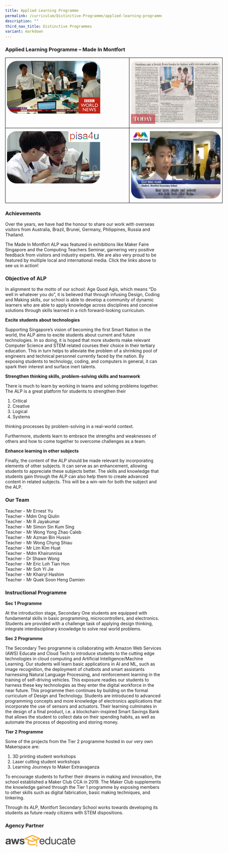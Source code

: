 ```yaml
---
title: Applied Learning Programme
permalink: /curriculum/Distinctive-Programme/applied-learning-programme/
description: ""
third_nav_title: Distinctive Programmes
variant: markdown
---
```

### **Applied Learning Programme – Made In Montfort**

<style type="text/css">
.tg  {border-collapse:collapse;border-spacing:0;margin:0px auto;}
.tg td{border-color:black;border-style:solid;border-width:1px;font-family:Arial, sans-serif;font-size:14px;
  overflow:hidden;padding:10px 5px;word-break:normal;}
.tg th{border-color:black;border-style:solid;border-width:1px;font-family:Arial, sans-serif;font-size:14px;
  font-weight:normal;overflow:hidden;padding:10px 5px;word-break:normal;}
.tg .tg-0lax{text-align:left;vertical-align:top}
</style>
<table class="tg" style="undefined;table-layout: fixed; width: 700px">
<colgroup>
<col style="width: 400px">
<col style="width: 300px">
</colgroup>
<tbody>
  <tr>
    <td class="tg-0lax"><a href="https://drive.google.com/file/d/192_7vdAys6vGXI4ktEu3_OO08JnLJmnF/view?t=4" target="_self"> 
          <img src="/images/alp3.png"></a></td>
    <td class="tg-0lax">
          <img src="/images/alp4.png"></td>
  </tr>
  <tr>
    <td class="tg-0lax"><a href="https://drive.google.com/file/d/1LnAlceBT9e2bXcErWA8YjEjVdcGdmUzT/view" target="_self"> 
          <img src="/images/alp2.png"></a></td>
    <td class="tg-0lax"><a href="https://drive.google.com/file/d/1z-9VLS5Sk4zt18VNbEZt3fEk-gJXMz8L/view" target="_self"> 
          <img src="/images/alp1.png"></a></td>
  </tr>
</tbody>
</table>

### Achievements
  

Over the years, we have had the honour to share our work with overseas visitors from Australia, Brazil, Brunei, Germany, Philippines, Russia and Thailand.

The Made In Montfort ALP was featured in exhibitions like Maker Faire Singapore and the Computing Teachers Seminar, garnering very positive feedback from visitors and industry experts. We are also very proud to be featured by multiple local and international media. Click the links above to see us in action!

### Objective of ALP

In alignment to the motto of our school: Age Quod Agis, which means “Do well in whatever you do”, it is believed that through infusing Design, Coding and Making skills, our school is able to develop a community of dynamic learners who are able to apply knowledge across disciplines and conceive solutions through skills learned in a rich forward-looking curriculum.


**Excite students about technologies**

Supporting Singapore’s vision of becoming the first Smart Nation in the world, the ALP aims to excite students about current and future technologies. In so doing, it is hoped that more students make relevant Computer Science and STEM related courses their choice in their tertiary education. This in turn helps to alleviate the problem of a shrinking pool of engineers and technical personnel currently faced by the nation. By exposing students to technology, coding, and computers in general, it can spark their interest and surface inert talents.

  

**Strengthen thinking skills, problem-solving skills and teamwork**

There is much to learn by working in teams and solving problems together. The ALP is a great platform for students to strengthen their

1. Critical
2. Creative
3. Logical
4. Systems

thinking processes by problem-solving in a real-world context.


Furthermore, students learn to embrace the strengths and weaknesses of others and how to come together to overcome challenges as a team.

**Enhance learning in other subjects**

Finally, the content of the ALP should be made relevant by incorporating elements of other subjects. It can serve as an enhancement, allowing students to appreciate these subjects better. The skills and knowledge that students gain through the ALP can also help them to create advanced content in related subjects. This will be a win-win for both the subject and the ALP.

### Our Team

Teacher - Mr Ernest Yu    
Teacher -&nbsp;Mdm Ong Qiulin   
Teacher -&nbsp;Mr R Jayakumar     
Teacher -&nbsp;Mr Simon Sin Kum Sing    
Teacher -&nbsp;Mr Wong Yong Zhao Caleb  
Teacher -&nbsp;Mr Azman Bin Hussin   
Teacher -&nbsp;Mr Wong Chyng Shiau     
Teacher -&nbsp;Mr Lim Kim Huat  
Teacher -&nbsp;Mdm Khairunnisa   
Teacher -&nbsp;Dr Shawn Wong   
Teacher -&nbsp;Mr Eric Loh Tian Hon   
Teacher -&nbsp;Mr Soh Yi Jie  
Teacher -&nbsp;Mr Khairyl Hashim   
Teacher -&nbsp;Mr Quek Soon Heng Damien  

### Instructional Programme

**Sec 1 Programme**

At the introduction stage, Secondary One students are equipped with fundamental skills in basic programming, microcontrollers, and electronics. Students are provided with a challenge task of applying design thinking, integrate interdisciplinary knowledge to solve real world problems.

**Sec 2 Programme**

The Secondary Two programme is collaborating with Amazon Web Services (AWS) Educate and Cloud Tech to introduce students to the cutting edge technologies in cloud computing and Artificial Intelligence/Machine Learning. Our students will learn basic applications in AI and ML, such as image recognition, the deployment of chatbots and smart assistants harnessing Natural Language Processing, and reinforcement learning in the training of self-driving vehicles. This exposure readies our students to harness these key technologies as they enter the digital workforce in the near future. This programme then continues by building on the formal curriculum of Design and Technology. Students are introduced to advanced programming concepts and more knowledge of electronics applications that incorporate the use of sensors and actuators. Their learning culminates in the design of a final product, i.e. a blockchain-inspired Smart Savings Bank that allows the student to collect data on their spending habits, as well as automate the process of depositing and storing money.&nbsp;

**Tier 2 Programme**

Some of the projects from the Tier 2 programme hosted in our very own Makerspace are:
  
1. 3D printing student workshops
2. Laser cutting student workshops
3. Learning Journeys to Maker Extravaganza

To encourage students to further their dreams in making and innovation, the school established a Maker Club CCA in 2019. The Maker Club supplements the knowledge gained through the Tier 1 programme by exposing members to other skills such as digital fabrication, basic making techniques, and tinkering.

Through its ALP, Montfort Secondary School works towards developing its students as future-ready citizens with STEM dispositions.


### Agency Partner

<img src="/images/aws%20educate.png" style="width:45%">